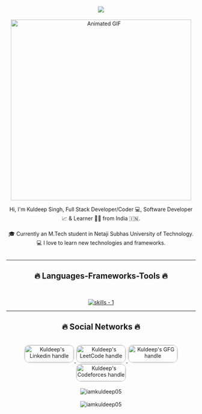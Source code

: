 
<!-- introduction -->
<h1 align="center">
  <a href="https://git.io/typing-svg">
    <img src="https://readme-typing-svg.herokuapp.com/?lines=Hi+There!+👋;+Myself+Kuldeep+Singh!;&center=true&size=30">
  </a>
</h1>


<p align="center">
  <img src="https://camo.githubusercontent.com/19db51af5f90f1b152bc0b9078f5fe97053955be5074f03f17019c70345bdcdb/68747470733a2f2f6d69726f2e6d656469756d2e636f6d2f6d61782f313336302f302a37513379765349765f7430696f4a2d5a2e676966" alt="Animated GIF" width="480" height="auto" style="max-width: 100%; height: auto;"/>
</p>



<!-- about me -->
<p align="center">
  Hi, I'm Kuldeep Singh, Full Stack Developer/Coder 💻, Software Developer 📈 & Learner 👨‍💻  from India 🇮🇳.
  <br />
  <br />
  🎓 Currently an M.Tech student in Netaji Subhas University of Technology.
  <br />
  💻 I love to learn new technologies and frameworks.
  <br />
  <br />
</p>

<hr />
<!-- skills -->
<h2 align="center">🔥 Languages-Frameworks-Tools 🔥</h2>
<br />
<p align="center">
  <a href="https://skillicons.dev">
      <!-- first row -->
      <picture>
          <source media="(prefers-color-scheme: dark)" srcset="https://skillicons.dev/icons?i=react%2Cjavascript%2Chtml%2Ccss%2Cvscode%2Cc%2Ccpp%2Cmysql%2Cpython%2Cnodejs%2Cmachinelearning&theme=dark" />
          <source media="(prefers-color-scheme: light), (prefers-color-scheme: no-preference)" srcset="https://skillicons.dev/icons?i=react%2Cjavascript%2Chtml%2Ccss%2Cvscode%2Cc%2Ccpp%2Cmysql%2Cpython%2Cnodejs%2Cmachinelearning&theme=light" />
          <img src="https://skillicons.dev/icons?i=react%2Cjavascript%2Chtml%2Ccss%2Cvscode%2Cc%2Ccpp%2Cmysql%2Cpython%2Cnodejs%2Cmachinelearning&theme=light" alt="skills - 1" />
      </picture>
  </a>
</p>
<hr />
<!-- skills -->
<h2 align="center">🔥 Social Networks 🔥</h2>
<br />
<div align="center">
  <a href="https://linkedin.com/in/kuldeep-singh-39704316b/" target="_blank">
    <img src="https://oyepriyansh.pages.dev/assets/github/readme/linkedin.svg" alt="Kuldeep's Linkedin handle" title="Linkedin" style="width: 130px; height: 45px; border-radius: 15px; border: 2px solid #ddd;"/>
  </a> 
  <a href="https://leetcode.com/iamkuldeep" target="_blank">
    <img src="https://leetcode.com/static/images/LeetCode_Sharing.png" alt="Kuldeep's LeetCode handle" title="LeetCode" style="width: 130px; height: 45px; border-radius: 15px; border: 2px solid #ddd;"/>
  </a>
  <a href="https://www.geeksforgeeks.org/user/iamkuldeep/" target="_blank">
    <img src="https://media.geeksforgeeks.org/wp-content/uploads/20210224040124/JSBinCollaborativeJavaScriptDebugging6-300x160.png" alt="Kuldeep's GFG handle" title="GeeksforGeeks" style="width: 130px; height: 45px; border-radius: 15px; border: 2px solid #ddd;"/>
  </a>
  <a href="https://codeforces.com/profile/986893ks" target="_blank">
    <img src="https://codeforces.org/s/37681/images/codeforces-logo.png" alt="Kuldeep's Codeforces handle" title="Codeforces" style="width: 130px; height: 45px; border-radius: 15px; border: 2px solid #ddd;"/>
  </a>
</div>

<br />


<div align="center">
  <img src="https://github-readme-stats.vercel.app/api?username=iamkuldeep05&show_icons=true&locale=en" alt="iamkuldeep05" />
</div>
<br>
<div align="center">
  <img src="https://github-readme-streak-stats.herokuapp.com/?user=iamkuldeep05&theme=dark" alt="iamkuldeep05" />
</div>
